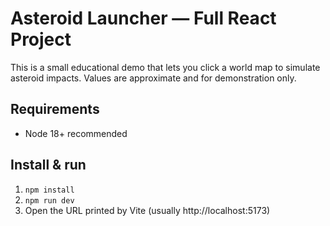 # Asteroid Launcher — Full React Project

This is a small educational demo that lets you click a world map to simulate asteroid impacts. Values are approximate and for demonstration only.

## Requirements
- Node 18+ recommended

## Install & run
1. `npm install`
2. `npm run dev`
3. Open the URL printed by Vite (usually http://localhost:5173)
